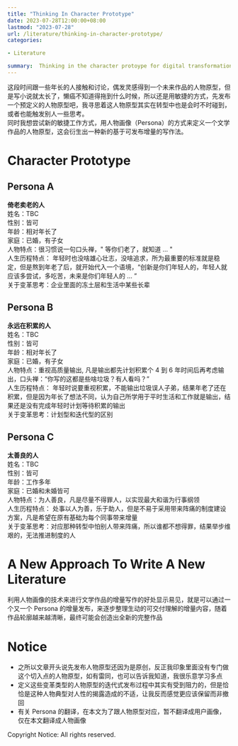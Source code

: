 ```yaml
---
title: "Thinking In Character Prototype"
date: 2023-07-28T12:00:00+08:00
lastmod: "2023-07-28"
url: /literature/thinking-in-character-prototype/
categories:

- Literature

summary:  Thinking in the character protoype for digital transformation
---
```




这段时间跟一些年长的人接触和讨论，偶发灵感得到一个未来作品的人物原型，但是写小说就太长了，懒癌不知道得拖到什么时候，所以还是用敏捷的方式，先发布一个预定义的人物原型吧，我寻思着这人物原型其实在转型中也是会时不时碰到，或者也能触发别人一些思考。  
同时我想尝试新的敏捷工作方式，用人物画像（Persona）的方式来定义一个文学作品的人物原型，这会衍生出一种新的基于可发布增量的写作法。  

# Character Prototype

## Persona A
**倚老卖老的人**  
姓名：TBC  
性别：皆可    
年龄：相对年长了  
家庭：已婚，有子女  
人物特点：很习惯说一句口头禅，" 等你们老了，就知道 ... "  
人生历程特点： 年轻时也没啥雄心壮志，没啥追求，所为最重要的标准就是稳定，但是熬到年老了后，就开始代入一个语境，“创新是你们年轻人的，年轻人就应该多尝试，多吃苦，未来是你们年轻人的 ... ”   
关于变革思考：企业里面的冻土层和生活中某些长辈  


## Persona B
**永远在积累的人**  
姓名：TBC   
性别：皆可  
年龄：相对年长了  
家庭：已婚，有子女  
人物特点：重视高质量输出, 凡是输出都先计划积累个 4 到 6 年时间后再考虑输出，口头禅：“你写的这都是些啥垃圾？有人看吗？”    
人生历程特点： 年轻时说要重视积累，不能输出垃圾误人子弟，结果年老了还在积累，但是因为年长了想法不同，认为自己所学用于平时生活和工作就是输出，结果还是没有完成年轻时计划等待积累的输出   
关于变革思考：计划型和迭代型的区别      


## Persona C
**太善良的人**  
姓名：TBC   
性别：皆可  
年龄：工作多年       
家庭：已婚和未婚皆可  
人物特点：为人善良，凡是尽量不得罪人，以实现最大和谐为行事纲领           
人生历程特点： 处事以人为善，乐于助人，但是不易于采用带来阵痛的制度建设方案，凡是希望在原有基础为每个同事带来增量        
关于变革思考：对应那种转型中怕别人带来阵痛，所以谁都不想得罪，结果举步维艰的，无法推进制度的人         
      
# A New Approach To Write A New Literature
      
利用人物画像的技术来进行文学作品的增量写作的好处显示易见，就是可以通过一个又一个 Persona 的增量发布，来逐步整理生动的可交付理解的增量内容，随着作品轮廓越来越清晰，最终可能会创造出全新的完整作品  

# Notice
* 之所以文章开头说先发布人物原型还因为是原创，反正我印象里面没有专门做这个切入点的人物原型，如有雷同，也可以告诉我知道，我很乐意学习多点  
* 定义这些变革类型的人物原型的迭代式发布过程中其实有受到阻力的，但是恰恰是这种人物典型对人性的揭露造成的不适，让我反而感觉更应该保留而非撤回   
* 有关 Persona 的翻译，在本文为了跟人物原型对应，暂不翻译成用户画像，仅在本文翻译成人物画像  

Copyright Notice:  All rights reserved.